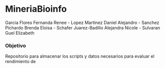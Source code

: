 # MineriaBioinfo

Garcia Flores Fernanda Renee - 
Lopez Martinez Daniel Alejandro - 
Sanchez Pichardo Brenda Eloisa - 
Schafer Juarez-Badillo Alejandra Nicole - 
Sulvaran Guel Elizabeth


### Objetivo
Repositorio para almacenar los scripts y datos necesarios para evaluar el rendimiento de
